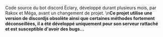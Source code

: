 Code source du bot discord Éclary, développé durant plusieurs mois, par Rakox et Méga, avant un changement de projet.
\n**Ce projet utilise une version de discordjs obsolète ainsi que certaines méthodes fortement déconseillées, il a été développé uniquement pour son serveur rattaché et est susceptible d'avoir des bugs...**

